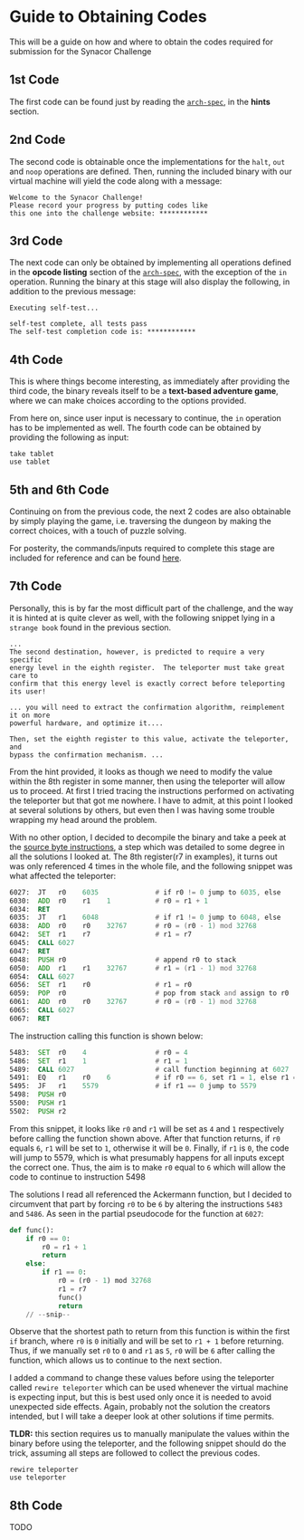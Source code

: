 # Guide to Obtaining Codes

This will be a guide on how and where to obtain the codes required for
submission for the Synacor Challenge

## 1st Code

The first code can be found just by reading the [`arch-spec`](../arch-spec),
in the **hints** section.

## 2nd Code

The second code is obtainable once the implementations for the `halt`, `out`
and `noop` operations are defined. Then, running the included binary with
our virtual machine will yield the code along with a message:

```shell
Welcome to the Synacor Challenge!
Please record your progress by putting codes like
this one into the challenge website: ************

```

## 3rd Code
The next code can only be obtained by implementing all operations defined in
the **opcode listing** section of the [`arch-spec`](../arch-spec), with the
exception of the `in` operation. Running the binary at this stage will also
display the following, in addition to the previous message:

```shell
Executing self-test...

self-test complete, all tests pass
The self-test completion code is: ************
```

## 4th Code
This is where things become interesting, as immediately after providing the
third code, the binary reveals itself to be a **text-based adventure game**,
where we can make choices according to the options provided.

From here on, since user input is necessary to continue, the `in` operation
has to be implemented as well. The fourth code can be obtained by providing
the following as input:

```shell
take tablet
use tablet
```

## 5th and 6th Code
Continuing on from the previous code, the next 2 codes are also obtainable by
simply playing the game, i.e. traversing the dungeon by making the correct
choices, with a touch of puzzle solving.

For posterity, the commands/inputs required to complete this stage are included
for reference and can be found [here](./dungeon.txt).

## 7th Code
Personally, this is by far the most difficult part of the challenge, and the way
it is hinted at is quite clever as well, with the following snippet lying in a
`strange book` found in the previous section.

```
...
The second destination, however, is predicted to require a very specific
energy level in the eighth register.  The teleporter must take great care to
confirm that this energy level is exactly correct before teleporting its user!

... you will need to extract the confirmation algorithm, reimplement it on more
powerful hardware, and optimize it....

Then, set the eighth register to this value, activate the teleporter, and
bypass the confirmation mechanism. ...
```

From the hint provided, it looks as though we need to modify the value
within the 8th register in some manner, then using the teleporter will allow us
to proceed. At first I tried tracing the instructions performed on activating
the teleporter but that got me nowhere. I have to admit, at this point I looked
at several solutions by others, but even then I was having some trouble wrapping
my head around the problem.   

With no other option, I decided to decompile the binary and take a peek at the
[source byte instructions](../data/bin_source.asm), a step which was detailed
to some degree in all the solutions I looked at. The 8th register(r7 in examples),
it turns out was only referenced 4 times in the whole file, and the following
snippet was what affected the teleporter:

```asm
6027:  JT   r0    6035              # if r0 != 0 jump to 6035, else 
6030:  ADD  r0    r1    1           # r0 = r1 + 1
6034:  RET                          
6035:  JT   r1    6048              # if r1 != 0 jump to 6048, else
6038:  ADD  r0    r0    32767       # r0 = (r0 - 1) mod 32768
6042:  SET  r1    r7                # r1 = r7
6045:  CALL 6027                    
6047:  RET                          
6048:  PUSH r0                      # append r0 to stack 
6050:  ADD  r1    r1    32767       # r1 = (r1 - 1) mod 32768
6054:  CALL 6027                    
6056:  SET  r1    r0                # r1 = r0
6059:  POP  r0                      # pop from stack and assign to r0
6061:  ADD  r0    r0    32767       # r0 = (r0 - 1) mod 32768
6065:  CALL 6027             
6067:  RET
```

The instruction calling this function is shown below:
```asm
5483:  SET  r0    4                 # r0 = 4
5486:  SET  r1    1                 # r1 = 1
5489:  CALL 6027                    # call function beginning at 6027
5491:  EQ   r1    r0    6           # if r0 == 6, set r1 = 1, else r1 = 0
5495:  JF   r1    5579              # if r1 == 0 jump to 5579
5498:  PUSH r0   
5500:  PUSH r1   
5502:  PUSH r2  
```
From this snippet, it looks like `r0` and `r1` will be set as `4` and `1` respectively
before calling the function shown above. After that function returns, if `r0`
equals `6`, `r1` will be set to `1`, otherwise it will be `0`. Finally, if `r1`
is `0`, the code will jump to 5579, which is what presumably happens for all
inputs except the correct one. Thus, the aim is to make `r0` equal to `6` which
will allow the code to continue to instruction 5498

The solutions I read all referenced the Ackermann function, but I decided to
circumvent that part by forcing `r0` to be `6` by altering the instructions
`5483` and `5486`. As seen in the partial pseudocode for the function at `6027`:

```python
def func():
    if r0 == 0:
        r0 = r1 + 1
        return
    else:
        if r1 == 0:
            r0 = (r0 - 1) mod 32768
            r1 = r7
            func()
            return
    // --snip--
```

Observe that the shortest path to return from this function is within the first
`if` branch, where `r0` is `0` initially and will be set to `r1 + 1` before
returning. Thus, if we manually set `r0` to `0` and `r1` as `5`, `r0` will be
`6` after calling the function, which allows us to continue to the next section.

I added a command to change these values before using the teleporter called
`rewire teleporter` which can be used whenever the virtual machine is
expecting input, but this is best used only once it is needed to avoid
unexpected side effects. Again, probably not the solution the creators
intended, but I will take a deeper look at other solutions if time permits.
 
**TLDR:** this section requires us to manually manipulate the values within
the binary before using the teleporter, and the following snippet should do
the trick, assuming all steps are followed to collect the previous codes.

```
rewire teleporter
use teleporter
```

## 8th Code

TODO
